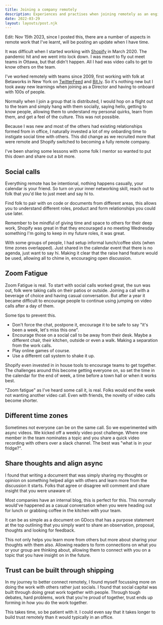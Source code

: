 ```yaml
---
title: Joining a company remotely
description: Experiences and practises when joining remotely as an engineering leader
date: 2022-03-29
layout: layouts/post.njk
---
```

Edit: Nov 15th 2023, since I posted this, there are a number of aspects in remote work that I've learnt, will be posting an update when I have time.

It was difficult when I started working with [Shopify](https://shopify.com) in March 2020. The pandemic hit and we went into lock down. I was meant to fly out meet teams in Ottawa, but that didn't happen. All I had was video calls to get to know others on the team.

I've worked remotely with teams since 2009, first working with folk at Betaworks in New York on [TwitterFeed](https://twitterfeed.com) and [Bit.ly](https://bitly.com/). So it's nothing new but I took away new learnings when joining as a Director and having to onboard with 100s of people.

Normally when I join a group that is distributed, I would hop on a flight out to the team and simply hang with them socially, saying hello, getting to know people, allowing them to understand my personal quirks, learn from them, and get a feel of the culture. This was not possible.

Because I was new and most of the others had existing relationships formed from in office, I naturally invested a lot of my onbarding time to instigate social time with others. This did change as we recruited more that were remote and Shopify switched to becoming a fully remote company.

I've been sharing some lessons with some folk I mentor so wanted to put this down and share out a bit more.

## Social calls

Everything remote has be intentional, nothing happens casually, your calendar is your friend. So turn on your inner networking skill, reach out to folk that you'd like to just meet and say hi to.

Find folk to pair with on code or documents from different areas, this allows you to understand different roles, product and form relationships you could use later.

Remember to be mindful of giving time and space to others for their deep work, Shopify was great in that they encouraged a no meeting Wednesday something I'm going to keep in my future roles, it was great.

With some groups of people, I had setup informal lunch/coffee slots (when time zones overlapped). Just shared in the calendar event that there is no agenda, just want to say hi. Making it clear that the raise hand feature would be used, allowing all to chime in, encouraging open discussion.

## Zoom Fatigue

Zoom Fatigue is real. To start with social calls worked great, the sun was out, folk were taking calls on their patios or outside. Joining a call with a beverage of choice and having casual conversation. But after a year it became difficult to encourage people to continue using jumping on video calls after a day of them.

Some tips to prevent this.
* Don't force the chat, postpone it, encourage it to be safe to say "it's been a week, let's miss this one".
* Encourage those on a social call to be away from their desk. Maybe a different chair, their kitchen, outside or even a walk. Making a separation from the work calls.
* Play online games of course.
* Use a different call system to shake it up.

Shopify even invested in in house tools to encourage teams to get together. The challenges around this become getting everyone on, so set the time in the calendar for the end of week, a time before a town hall or when it works best.

"Zoom fatigue" as I've heard some call it, is real. Folks would end the week not wanting another video call. Even with friends, the novelty of video calls become shorter.

## Different time zones

Sometimes not everyone can be on the same call. So we experimented with async videos. We kicked off a weekly video post challenge. Where one member in the team nominates a topic and you share a quick video recording with others over a slack channel. The best was "what is in your fridge?".

## Share thoughts and align async
I found that writing a document that was simply sharing my thoughts or opinion on something helped align with others and learn more from the discussion it starts. Folks that agree or disagree will comment and share insight that you were unaware of.

Most companies have an internal blog, this is perfect for this. This normally would've happened as a casual conversation when you were heading out for lunch or grabbing coffee in the kitchen with your team.

It can be as simple as a document on GDocs that has a purpose statement at the top outlining that you simply want to share an observation, proposal, thoughts and looking for feedback.

This not only helps you learn more from others but more about sharing your thoughts with them also. Allowing readers to form connections on what you or your group are thinking about, allowing them to connect with you on a topic that you have insight on in the future.

## Trust can be built through shipping

In my journey to better connect remotely, I found myself focussing more on doing the work with others rather just socials. I found that social capital was built through doing great work together with people. Through tough debates, hard problems, work that you're proud of together, trust ends up forming in how you do the work together.

This takes time, so be patient with it. I could even say that it takes longer to build trust remotely than it would typically in an office.
